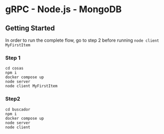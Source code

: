 # gRPC - Node.js - MongoDB

## Getting Started

In order to run the complete flow, go to step 2 before running `node client MyFirstItem`

### Step 1

```
cd cosas
npm i
docker compose up
node server
node client MyFirstItem
```

### Step2

```
cd buscador
npm i
docker compose up
node server
node client
```
